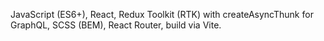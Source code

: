 JavaScript (ES6+), React, Redux Toolkit (RTK) with createAsyncThunk for GraphQL, SCSS (BEM), React Router, build via Vite.
